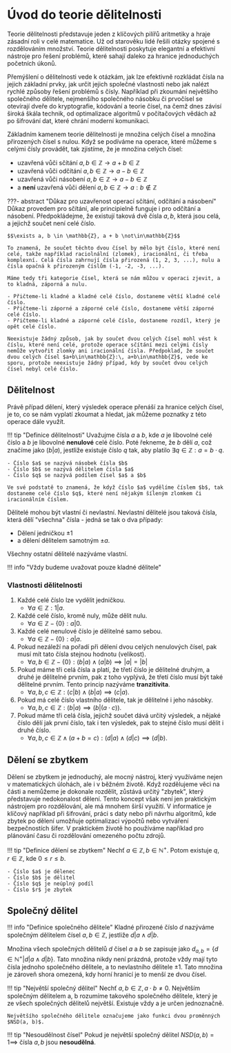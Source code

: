 # Úvod do teorie dělitelnosti
Teorie dělitelnosti představuje jeden z klíčových pilířů aritmetiky a hraje zásadní roli v celé matematice. Už od starověku lidé řešili otázky spojené s rozdělováním množství. Teorie dělitelnosti poskytuje elegantní a efektivní nástroje pro řešení problémů, které sahají daleko za hranice jednoduchých početních úkonů. 

Přemýšlení o dělitelnosti vede k otázkám, jak lze efektivně rozkládat čísla na jejich základní prvky, jak určit jejich společné vlastnosti nebo jak nalézt rychlé způsoby řešení problémů s čísly. Například při zkoumání největšího společného dělitele, nejmenšího společného násobku či prvočísel se otevírají dveře do kryptografie, kódování a teorie čísel, na čemž dnes závisí široká škála technik, od optimalizace algoritmů v počítačových vědách až po šifrování dat, které chrání moderní komunikaci.

Základním kamenem teorie dělitelnosti je množina celých čísel a množina přirozených čísel s nulou. Když se podíváme na operace, které můžeme s celými čísly provádět, tak zjistíme, že je množina celých čísel:

- uzavřená vůči sčítání $a, b \in \mathbb{Z} \to a + b \in \mathbb{Z}$
- uzavřená vůči odčítání $a, b \in \mathbb{Z} \to a - b \in \mathbb{Z}$
- uzavřená vůči násobení $a, b \in \mathbb{Z} \to a - b \in \mathbb{Z}$
- a **není** uzavřená vůči dělení $a, b \in \mathbb{Z} \to a : b \not\in \mathbb{Z}$

???- abstract "Důkaz pro uzavřenost operací sčítání, odčítání a násobení"
    Důkaz provedem pro sčítání, ale principielně funguje i pro odčítání a násobení. Předpokládejme, že existují taková dvě čísla $a, b$, která jsou celá, a jejichž součet není celé číslo.
    
    $$\exists a, b \in \mathbb{Z}, a + b \not\in\mathbb{Z}$$

    To znamená, že součet těchto dvou čísel by mělo být číslo, které není celé, takže například raciolnální (zlomek), iracionální, či třeba komplexní. Celá čísla zahrnují čísla přirozená (1, 2, 3, ...), nulu a čísla opačná k přirozeným číslům (-1, -2, -3, ...).

    Máme tedy tři kategorie čísel, která se nám můžou v operaci zjevit, a to kladná, záporná a nulu.
    
    - Přičteme-li kladné a kladné celé číslo, dostaneme větší kladné celé číslo.
    - Přičteme-li záporné a záporné celé číslo, dostaneme větší záporné celé číslo.
    - Přičteme-li kladné a záporné celé číslo, dostaneme rozdíl, který je opět celé číslo.

    Neexistuje žádný způsob, jak by součet dvou celých čísel mohl vést k číslu, které není celé, protože operace sčítání mezi celými čísly nemůže vytvořit zlomky ani iracionální čísla. Předpoklad, že součet dvou celých čísel $a+b\in\mathbb{Z}:\, a+b\in\mathbb{Z}$, vede ke sporu, protože neexistuje žádný případ, kdy by součet dvou celých čísel nebyl celé číslo.

## Dělitelnost
Právě případ dělení, který výsledek operace přenáší za hranice celých čísel, je to, co se nám vyplatí zkoumat a hledat, jak můžeme poznatky z této operace dále využít.

!!! tip "Definice dělitelnosti"
    Uvažujme čísla $a$ a $b$, kde $a$ je libovolné celé číslo a $b$ je libovolné **nenulové** celé číslo. Poté řekneme, že $b$ dělí $a$, což značíme jako ($b|a$), jestliže existuje číslo $q$ tak, aby platilo $\exists q \in \mathbb{Z}: a = b \cdot q$.

    - Číslo $a$ se nazývá násobek čísla $b$ 
    - Číslo $b$ se nazývá dělitelem čísla $a$
    - Číslo $q$ se nazývá podílem čísel $a$ a $b$

    Ve své podstatě to znamená, že když číslo $a$ vydělíme číslem $b$, tak dostaneme celé číslo $q$, které není nějakým šíleným zlomkem či iracionálním číslem.

Dělitelé mohou být vlastní či nevlastní. Nevlastní dělitelé jsou taková čísla, která dělí "všechna" čísla - jedná se tak o dva případy:

- Dělení jedničkou $\pm 1$
- a dělení dělitelem samotným $\pm a$.

Všechny ostatní dělitelé nazýváme vlastní.

!!! info "Vždy budeme uvažovat pouze kladné dělitele"

### Vlastnosti dělitelnosti

1. Každé celé číslo lze vydělit jedničkou. 
    - $\forall a \in \mathbb{Z}: 1 | a$.
2. Každé celé číslo, kromě nuly, může dělit nulu.
    - $\forall a \in \mathbb{Z} - \{0\}: a | 0$.
3. Každé celé nenulové číslo je dělitelné samo sebou.
    - $\forall a \in \mathbb{Z} - \{0\}: a | a$.
3. Pokud nezáleží na pořadí při dělení dvou celých nenulových čísel, pak musí mít tato čísla stejnou hodnotu (velikost). 
    - $\forall a, b \in \mathbb{Z} - \{0\}: (b | a) \wedge (a | b) \implies |a| = |b|$
4. Pokud máme tři celá čísla a platí, že třetí číslo je dělitelné druhým, a druhé je dělitelné prvním, pak z toho vyplývá, že třetí číslo musí být také dělitelné prvním. Tento princip nazýváme **tranzitivita**.
    - $\forall a, b, c \in \mathbb{Z}: (c | b) \wedge (b | a) \implies (c | a)$.
5. Pokud má celé číslo vlastního dělitele, tak je dělitelné i jeho násobky.
    - $\forall a, b, c \in \mathbb{Z}: (b | a) \implies (b | (a\cdot c))$.
6. Pokud máme tři celá čísla, jejichž součet dává určitý výsledek, a nějaké číslo dělí jak první číslo, tak i ten výsledek, pak to stejné číslo musí dělit i druhé číslo.
    - $\forall a, b, c \in \mathbb{Z} \wedge (a + b = c): (d | a) \wedge (d | c) \implies (d | b)$.

## Dělení se zbytkem
Dělení se zbytkem je jednoduchý, ale mocný nástroj, který využíváme nejen v matematických úlohách, ale i v běžném životě. Když rozdělujeme věci na části a nemůžeme je dokonale rozdělit, zůstává určitý "zbytek", který představuje nedokonalost dělení. Tento koncept však není jen praktickým nástrojem pro rozdělování, ale má mnohem širší využití. V informatice je klíčový například při šifrování, práci s daty nebo při návrhu algoritmů, kde zbytek po dělení umožňuje optimalizaci výpočtů nebo vytváření bezpečnostích šifer. V praktickém životě ho používáme například pro plánování času či rozdělování omezeného počtu zdrojů.

!!! tip "Definice dělení se zbytkem"
    Nechť $a \in \mathbb{Z}, b \in \mathbb{N}^+$. Potom existuje $q, r \in \mathbb{Z}$, kde $0 \le r \le b$.

    - Číslo $a$ je dělenec
    - Číslo $b$ je dělitel
    - Číslo $q$ je neúplný podíl
    - Číslo $r$ je zbytek


## Společný dělitel

!!! info "Definice společného dělitele"
    Kladné přirozené číslo $d$ nazýváme společným dělitelem čísel $a, b \in \mathbb{Z}$, jestliže $d|a \wedge d|b$.

Množina všech společných dělitelů $d$ čísel $a$ a $b$ se zapisuje jako $d_{a,b} = \{d\in\mathbb{N}^+ | d|a \wedge d|b \}$. Tato množina nikdy není prázdná, protože vždy mají tyto čísla jednoho společného dělitele, a to nevlastního dělitele $\pm 1$. Tato množina je zároveň shora omezená, kdy horní hranicí je to menší ze dvou čísel.

!!! tip "Největší společný dělitel"
    Nechť $a, b \in \mathbb{Z}, a \cdot b \not= 0$. Největším společným dělitelem a, b rozumíme takového společného dělitele, který je ze všech společných dělitelů největší. Existuje vždy a je určen jednoznačně.

    Největšího společného dělitele označujeme jako funkci dvou proměnných $NSD(a, b)$.


!!! tip "Nesoudělnost čísel"
    Pokud je největší společný dělitel $NSD(a, b) = 1 \implies$ čísla $a, b$ jsou __nesoudělná__.